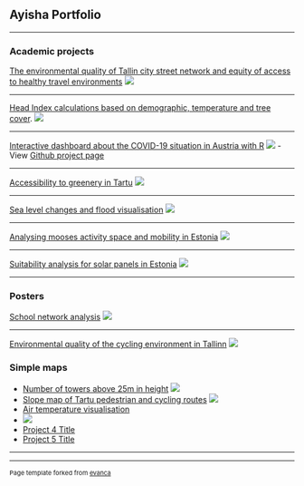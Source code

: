 ## Ayisha Portfolio

---

### Academic projects 

[The environmental quality of Tallin city street network and equity of access to healthy travel environments](/environmental_quality.md)
<img src="images/image_2024-02-01_223748180.png"/>

---
[Head Index calculations based on demographic, temperature and tree cover](heat_index.md).
<img src="images/Heat_index.jpg"/>

---
[Interactive dashboard about the COVID-19 situation in Austria with R](AyishaAssignment8Final.html)
<img src="images/covid_dashboard.PNG"/>
-View [Github project page](https://github.com/GeoAyisha/Covid-19-Analysis-with-Dashboards)

---
[Accessibility to greenery in Tartu](greenery_accessibility.md)
<img src="images/Tartu greenery.png"/>

---
[Sea level changes and flood visualisation](flood_visualisation.md)
<img src="images/parnu_2000_flood.jpg"/>

---
[Analysing mooses activity space and mobility in Estonia](moose_mobility.md)
<img src="images/moose_movement123.png"/>

---
[Suitability analysis for solar panels in Estonia]()
<img src="images/suitability.png"/>

---
### Posters

[School network analysis](images/school_poster.png)
<img src="images/schools.png"/>

---
[Environmental quality of the cycling environment in Tallinn](images/Poster.jpg)
<img src="images/cycling_routes.PNG"/>
### Simple maps

- [Number of towers above 25m in height](images/25M_height_.png)
  <img src="images/25M_height_.png"/>
- [Slope map of Tartu pedestrian and cycling routes](images/tartu_network_slope___.png)
  <img src="images/tartu_network_slope___.png"/>
- [Air temperature visualisation](images/SmallMultiplesInterpolation.png)
- <img src="images/SmallMultiplesInterpolation.png"/>
- [Project 4 Title](README.md)
- [Project 5 Title](http://example.com/)

---



---
<p style="font-size:11px">Page template forked from <a href="https://github.com/evanca/quick-portfolio">evanca</a></p>
<!-- Remove above link if you don't want to attibute -->
